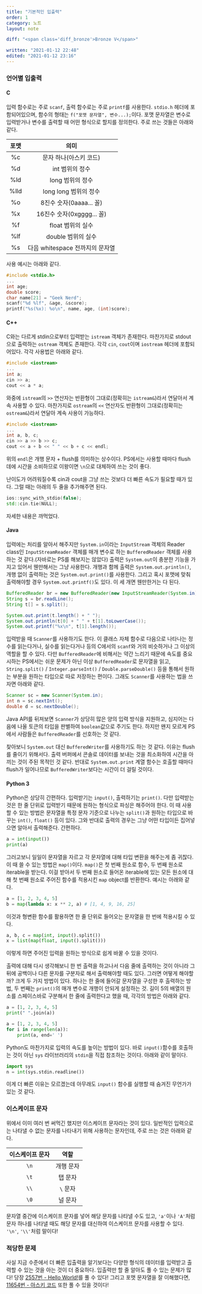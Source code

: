 ```yaml
---
title: "기본적인 입출력"
order: 1
category: 노트
layout: note

diff: "<span class='diff_bronze'>Bronze V</span>"

written: "2021-01-12 22:48"
edited: "2021-01-12 23:16"
---
```


### 언어별 입출력

#### C

입력 함수로는 주로 `scanf`, 출력 함수로는 주로 `printf`를 사용한다. `stdio.h` 헤더에 포함되어있으며, 함수의 형태는 `f("포맷 문자열", 변수...);`이다. 포맷 문자열은 변수로 입력받거나 변수를 출력할 때 어떤 형식으로 할지를 정의한다. 주로 쓰는 것들은 아래와 같다.

|포맷|의미|
|:-:|:-:|
|%c|문자 하나(아스키 코드)|
|%d|int 범위의 정수|
|%ld|long 범위의 정수|
|%lld|long long 범위의 정수|
|%o|8진수 숫자(0aaaa... 꼴)|
|%x|16진수 숫자(0xgggg... 꼴)|
|%f|float 범위의 실수|
|%lf|double 범위의 실수|
|%s|다음 whitespace 전까지의 문자열|

사용 예시는 아래와 같다.

```c
#include <stdio.h>
...
int age;
double score;
char name[21] = "Geek Nerd";
scanf("%d %lf", &age, &score);
printf("%s(%x): %o\n", name, age, (int)score);
```

#### C++

C와는 다르게 stdin으로부터 입력받는 `istream` 객체가 존재한다. 마찬가지로 stdout으로 출력하는 `ostream` 객체도 존재한다. 각각 `cin`, `cout`이며 `iostream` 헤더에 포함되어있다. 각각 사용법은 아래와 같다.

```cpp
#include <iostream>
...
int a;
cin >> a;
cout << a * a;
```

와중에 `istream`의 `>>` 연산자는 반환형이 그대로(정확히는 `istream&`)라서 연달아서 계속 사용할 수 있다. 마찬가지로 `ostream`의 `<<` 연산자도 반환형이 그대로(정확히는 `ostream&`)라서 연달아 계속 사용이 가능하다.

```cpp
#include <iostream>
...
int a, b, c;
cin >> a >> b >> c;
cout << a + b << " " << b + c << endl;
```

위의 `endl`은 개행 문자 + flush를 의미하는 상수이다. PS에서는 사용할 때마다 flush 데에 시간을 소비하므로 이왕이면 `\n`으로 대체하여 쓰는 것이 좋다.

난이도가 어려워질수록 cin과 cout을 그냥 쓰는 것보다 더 빠른 속도가 필요할 때가 있다. 그럴 때는 아래의 두 줄을 추가해주면 된다.

```cpp
ios::sync_with_stdio(false);
std::cin.tie(NULL);
```

자세한 내용은 까먹었다.

#### Java

입력에는 처리를 알아서 해주지만 `System.in`이라는 `InputStream` 객체의 Reader class인 `InputStreamReader` 객체를 매개 변수로 하는 `BufferedReader` 객체를 사용하는 것 같다.(자바로는 PS를 해보지는 않았다) 출력은 `System.out`이 충분한 기능을 가지고 있어서 웬만해서는 그냥 사용한다. 개행과 함께 출력은 `System.out.println()`, 개행 없이 출력하는 것은 `System.out.print()`를 사용한다. 그리고 혹시 포맷에 맞춰 출력해야할 경우 `System.out.printf()`도 있다. 이 세 개면 웬만한거는 다 된다.

```java
BufferedReader br = new BufferedReader(new InputStreamReader(System.in));
String s = br.readLine();
String t[] = s.split();

System.out.print(t.length() + " ");
System.out.println(t[0] + " " + t[1].toLowerCase());
System.out.printf("%x\n", t[1].length());
```

입력받을 때 `Scanner`를 사용하기도 한다. 이 클래스 자체 함수로 다음으로 나타나는 정수를 읽는다거나, 실수를 읽는다거나 등의 C에서의 `scanf`와 거의 비슷하거나 그 이상의 역할을 할 수 있다. 다만 `BufferedReader`에 비해서는 약간 느리기 때문에 속도를 중요시하는 PS에서는 쉬운 문제가 아닌 이상 `BufferedReader`로 문자열을 읽고, `String.split()` / `Integer.parseInt()` / `Double.parseDouble()` 등을 통해서 원하는 부분을 원하는 타입으로 따로 저장하는 편이다. 그래도 `Scanner`를 사용하는 법을 쓰자면 아래와 같다.

```java
Scanner sc = new Scanner(System.in);
int n = sc.nextInt();
double d = sc.nextDouble();
```

Java API를 뒤져보면 `Scanner`가 상당히 많은 양의 입력 방식을 지원하고, 심지어는 다음에 나올 토큰의 타입을 판별하여 `boolean`값으로 주기도 한다. 하지만 왠지 모르게 PS에서 사람들은 `BufferedReader`를 선호하는 것 같다.

찾아보니 `System.out` 대신 `BufferedWriter`를 사용하기도 하는 것 같다. 이유는 flush를 줄이기 위해서다. 출력 버퍼에서 콘솔로 데이터를 보내는 것을 최소화하여 시간을 아끼는 것이 주된 목적인 것 같다. 반대로 `System.out.print` 계열 함수는 호출할 때마다 flush가 일어나므로 `BufferedWriter`보다는 시간이 더 걸릴 것이다.

#### Python 3

Python은 상당히 간편하다. 입력받기는 `input()`, 출력하기는 `print()`. 다만 입력받는 것은 한 줄 단위로 입력받기 때문에 원하는 형식으로 파싱은 해주어야 한다. 이 때 사용할 수 있는 방법은 문자열을 특정 문자 기준으로 나누는 `split()`과 원하는 타입으로 바꾸는 `int()`, `float()` 등이 있다. 그와 반대로 출력의 경우는 그냥 어떤 타입이든 집어넣으면 알아서 출력해준다. 간편하다.

```python
a = int(input())
print(a)
```

그러고보니 일일이 문자열을 자르고 각 문자열에 대해 타입 변환을 해주는게 좀 귀찮다. 이 때 쓸 수 있는 방법은 `map()`이다. `map()`은 첫 번째 원소로 함수, 두 번째 원소로 iterable을 받는다. 이걸 받아서 두 번째 원소로 들어온 iterable에 있는 모든 원소에 대해 첫 번째 원소로 주어진 함수를 적용시킨 `map` object를 반환한다. 예시는 아래와 같다.

```python
a = [1, 2, 3, 4, 5]
b = map(lambda x: x ** 2, a) # [1, 4, 9, 16, 25]
```

이것과 형변환 함수를 활용하면 한 줄 단위로 들어오는 문자열을 한 번에 적용시킬 수 있다.

```python
a, b, c = map(int, input().split())
x = list(map(float, input().split()))
```

이렇게 하면 주어진 입력을 원하는 방식으로 쉽게 바꿀 수 있을 것이다.

출력에 대해 다시 생각해보니 한 번 출력을 하고나서 다음 줄에 출력하는 것이 아니라 그 뒤에 공백이나 다른 문자를 구분자로 해서 출력해야할 때도 있다. 그러면 어떻게 해야할까? 크게 두 가지 방법이 있다. 하나는 한 줄에 들어갈 문자열을 구성한 후 출력하는 방법, 두 번째는 `print()`의 매개 변수로 개행이 안되게 설정하는 것. 길이 5의 배열의 원소를 스페이스바로 구분해서 한 줄에 출력한다고 했을 때, 각각의 방법은 아래와 같다.

```python
a = [1, 2, 3, 4, 5]
print(" ".join(a))
```

```python
a = [1, 2, 3, 4, 5]
for i in range(len(a)):
    print(a, end=' ')
```

Python도 마찬가지로 입력의 속도를 높이는 방법이 있다. 바로 `input()`함수를 호출하는 것이 아닌 `sys` 라이브러리의 `stdin`을 직접 참조하는 것이다. 아래와 같이 말이다.

```python
import sys
n = int(sys.stdin.readline())
```

이게 더 빠른 이유는 모르겠는데 아무래도 `input()` 함수를 실행할 때 숨겨진 무언가가 있는 것 같다.

### 이스케이프 문자

위에서 이미 여러 번 써먹긴 했지만 이스케이프 문자라는 것이 있다. 일반적인 입력으로는 나타낼 수 없는 문자를 나타내기 위해 사용하는 문자인데, 주로 쓰는 것은 아래와 같다.

|이스케이프 문자|역할|
|:-:|:-:|
| `\n` |개행 문자|
| `\t` |탭 문자|
| `\\` |`\` 문자|
| `\0` |널 문자|

문자열 중간에 이스케이프 문자를 넣어 해당 문자를 나타낼 수도 있고, `'a'`이나 `'A'`처럼 문자 하나를 나타낼 때도 해당 문자를 대신하여 이스케이프 문자를 사용할 수 있다. `'\n'`, `'\\'`처럼 말이다!

### 적당한 문제

사실 지금 수준에서 더 빠른 입출력을 알기보다는 다양한 형식의 데이터를 입력받고 출력할 수 있는 것을 아는 것이 더 중요하다. 입출력만 할 줄 알아도 풀 수 있는 문제가 많다! 당장 [2557번 - Hello World!](noj.am/2557)를 풀 수 있다! 그리고 포맷 문자열을 잘 이해했다면, [11654번 - 아스키 코드](noj.am/11654) 또한 풀 수 있을 것이다!
